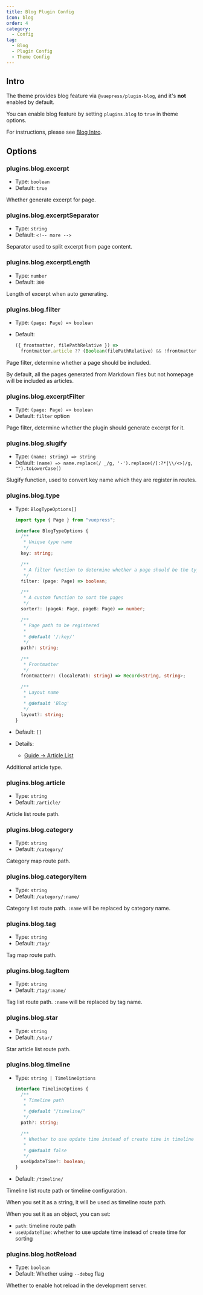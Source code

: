 ```yaml
---
title: Blog Plugin Config
icon: blog
order: 4
category:
  - Config
tag:
  - Blog
  - Plugin Config
  - Theme Config
---
```


## Intro

The theme provides blog feature via `@vuepress/plugin-blog`, and it's **not** enabled by default.

You can enable blog feature by setting `plugins.blog` to `true` in theme options.

For instructions, please see [Blog Intro](../../guide/blog/intro.md).

## Options

### plugins.blog.excerpt

- Type: `boolean`
- Default: `true`

Whether generate excerpt for page.

### plugins.blog.excerptSeparator

- Type: `string`
- Default: `<!-- more -->`

Separator used to split excerpt from page content.

### plugins.blog.excerptLength

- Type: `number`
- Default: `300`

Length of excerpt when auto generating.

### plugins.blog.filter

- Type: `(page: Page) => boolean`
- Default:

  ```js
  ({ frontmatter, filePathRelative }) =>
    frontmatter.article ?? (Boolean(filePathRelative) && !frontmatter.home);
  ```

Page filter, determine whether a page should be included.

By default, all the pages generated from Markdown files but not homepage will be included as articles.

### plugins.blog.excerptFilter

- Type: `(page: Page) => boolean`
- Default: `filter` option

Page filter, determine whether the plugin should generate excerpt for it.

### plugins.blog.slugify

- Type: `(name: string) => string`
- Default: `(name) => name.replace(/ _/g, '-').replace(/[:?*|\\/<>]/g, "").toLowerCase()`

Slugify function, used to convert key name which they are register in routes.

### plugins.blog.type

- Type: `BlogTypeOptions[]`

  ```ts twoslash
  import type { Page } from "vuepress";

  interface BlogTypeOptions {
    /**
     * Unique type name
     */
    key: string;

    /**
     * A filter function to determine whether a page should be the type
     */
    filter: (page: Page) => boolean;

    /**
     * A custom function to sort the pages
     */
    sorter?: (pageA: Page, pageB: Page) => number;

    /**
     * Page path to be registered
     *
     * @default '/:key/'
     */
    path?: string;

    /**
     * Frontmatter
     */
    frontmatter?: (localePath: string) => Record<string, string>;

    /**
     * Layout name
     *
     * @default 'Blog'
     */
    layout?: string;
  }
  ```

- Default: `[]`
- Details:
  - [Guide → Article List](../../guide/blog/article.md#other-types-of-articles)

Additional article type.

### plugins.blog.article

- Type: `string`
- Default: `/article/`

Article list route path.

### plugins.blog.category

- Type: `string`
- Default: `/category/`

Category map route path.

### plugins.blog.categoryItem

- Type: `string`
- Default: `/category/:name/`

Category list route path. `:name` will be replaced by category name.

### plugins.blog.tag

- Type: `string`
- Default: `/tag/`

Tag map route path.

### plugins.blog.tagItem

- Type: `string`
- Default: `/tag/:name/`

Tag list route path. `:name` will be replaced by tag name.

### plugins.blog.star

- Type: `string`
- Default: `/star/`

Star article list route path.

### plugins.blog.timeline

- Type: `string | TimelineOptions`

  ```ts twoslash
  interface TimelineOptions {
    /**
     * Timeline path
     *
     * @default "/timeline/"
     */
    path?: string;

    /**
     * Whether to use update time instead of create time in timeline
     *
     * @default false
     */
    useUpdateTime?: boolean;
  }
  ```

- Default: `/timeline/`

Timeline list route path or timeline configuration.

When you set it as a string, it will be used as timeline route path.

When you set it as an object, you can set:

- `path`: timeline route path
- `useUpdateTime`: whether to use update time instead of create time for sorting

### plugins.blog.hotReload

- Type: `boolean`
- Default: Whether using `--debug` flag

Whether to enable hot reload in the development server.
